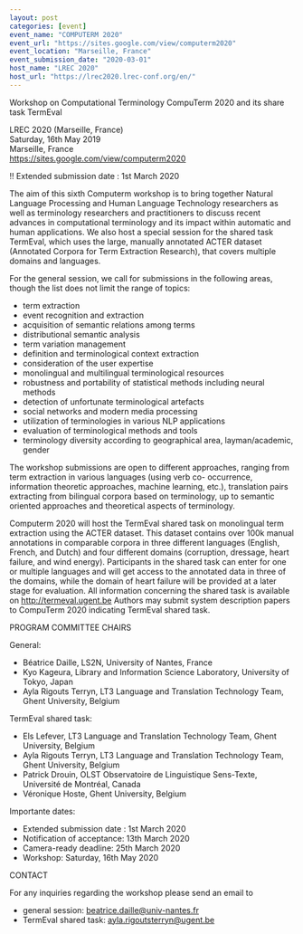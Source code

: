 ```yaml
---
layout: post
categories: [event]
event_name: "COMPUTERM 2020"
event_url: "https://sites.google.com/view/computerm2020"
event_location: "Marseille, France"
event_submission_date: "2020-03-01"
host_name: "LREC 2020"
host_url: "https://lrec2020.lrec-conf.org/en/"
---
```

Workshop on Computational Terminology CompuTerm 2020
	and its share task TermEval

 LREC 2020 (Marseille, France)  
 Saturday, 16th May 2019  
 Marseille, France  
 <https://sites.google.com/view/computerm2020>

!! Extended submission date : 1st March 2020

The aim of this sixth Computerm workshop is to bring together 
Natural Language Processing and Human Language Technology 
researchers as well as terminology researchers and practitioners 
to 
discuss recent advances in computational terminology and its 
impact within automatic and human applications. We also host a 
special session for the shared task TermEval, which uses the 
large, 
manually annotated ACTER dataset (Annotated Corpora for Term 
Extraction Research), that covers multiple domains and 
languages.

For the general session, we call for submissions in the following 
areas, though the list does not limit the range of topics:

   * term extraction
   * event recognition and extraction
   * acquisition of semantic relations among terms
   * distributional semantic analysis
   * term variation management
   * definition and terminological context extraction
   * consideration of the user expertise
   * monolingual and multilingual terminological resources
   * robustness and portability of statistical methods including 
neural 
methods
   * detection of unfortunate terminological artefacts
   * social networks and modern media processing
   * utilization of terminologies in various NLP applications
   * evaluation of terminological methods and tools
   * terminology diversity according to geographical area, 
layman/academic, gender

The workshop submissions are open to different approaches, 
ranging from term extraction in various languages (using verb co-
occurrence, information theoretic approaches, machine learning, 
etc.), translation pairs extracting from bilingual corpora based on 
terminology, up to semantic oriented approaches and theoretical 
aspects of terminology.

Computerm 2020 will host the TermEval shared task on 
monolingual 
term extraction using the ACTER dataset. This dataset contains 
over 
100k manual annotations in comparable corpora in three different 
languages (English, French, and Dutch) and four different 
domains 
(corruption, dressage, heart failure, and wind energy). 
Participants 
in the shared task can enter for one or multiple languages and will 
get access to the annotated data in three of the domains, while 
the 
domain of heart failure will be provided at a  later stage for 
evaluation. 
All information concerning the shared task is available on 
<http://termeval.ugent.be>
Authors may submit system description papers to CompuTerm 
2020 
indicating TermEval shared task.

PROGRAM COMMITTEE CHAIRS

   General:
   * Béatrice Daille, LS2N, University of Nantes, France
   * Kyo Kageura, Library and Information Science Laboratory, 
University of Tokyo, Japan
   * Ayla Rigouts Terryn, LT3 Language and Translation Technology 
Team, Ghent University, Belgium

   TermEval shared task:
   * Els Lefever, LT3 Language and Translation Technology Team, 
Ghent University, Belgium
   * Ayla Rigouts Terryn, LT3 Language and Translation Technology 
Team, Ghent  University, Belgium
   * Patrick Drouin, OLST Observatoire de Linguistique Sens-Texte, 
Université de Montréal, Canada
   * Véronique Hoste, Ghent University, Belgium

   Importante dates:

   - Extended submission date : 1st March 2020
   - Notification of acceptance: 13th March 2020
   - Camera-ready deadline: 25th March 2020
   - Workshop: Saturday, 16th May 2020

   CONTACT

   For any inquiries regarding the workshop please send an email 
to
   * general session:  beatrice.daille@univ-nantes.fr
   * TermEval shared task: ayla.rigoutsterryn@ugent.be